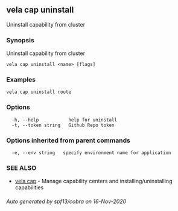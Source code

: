 ## vela cap uninstall

Uninstall capability from cluster

### Synopsis

Uninstall capability from cluster

```
vela cap uninstall <name> [flags]
```

### Examples

```
vela cap uninstall route
```

### Options

```
  -h, --help           help for uninstall
  -t, --token string   Github Repo token
```

### Options inherited from parent commands

```
  -e, --env string   specify environment name for application
```

### SEE ALSO

* [vela cap](vela_cap.md)	 - Manage capability centers and installing/uninstalling capabilities

###### Auto generated by spf13/cobra on 16-Nov-2020
